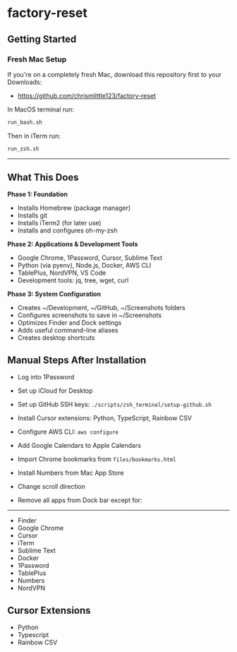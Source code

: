 # factory-reset

## Getting Started

### **Fresh Mac Setup**

If you're on a completely fresh Mac, download this repository first to your Downloads:

- https://github.com/chrismlittle123/factory-reset

In MacOS terminal run:

```bash
run_bash.sh
```

Then in iTerm run:

```bash
run_zsh.sh
```

---

## What This Does

**Phase 1: Foundation**
- Installs Homebrew (package manager)
- Installs git
- Installs iTerm2 (for later use)
- Installs and configures oh-my-zsh

**Phase 2: Applications & Development Tools**
- Google Chrome, 1Password, Cursor, Sublime Text
- Python (via pyenv), Node.js, Docker, AWS CLI
- TablePlus, NordVPN, VS Code
- Development tools: jq, tree, wget, curl

**Phase 3: System Configuration**
- Creates ~/Development, ~/GitHub, ~/Screenshots folders
- Configures screenshots to save in ~/Screenshots
- Optimizes Finder and Dock settings
- Adds useful command-line aliases
- Creates desktop shortcuts

## Manual Steps After Installation

- Log into 1Password
- Set up iCloud for Desktop
- Set up GitHub SSH keys: `./scripts/zsh_terminal/setup-github.sh`
- Install Cursor extensions: Python, TypeScript, Rainbow CSV
- Configure AWS CLI: `aws configure`
- Add Google Calendars to Apple Calendars
- Import Chrome bookmarks from `files/bookmarks.html`
- Install Numbers from Mac App Store
- Change scroll direction

- Remove all apps from Dock bar except for:

------------------------------------------------------------------------------------
- Finder
- Google Chrome
- Cursor
- iTerm
- Sublime Text
- Docker
- 1Password
- TablePlus
- Numbers
- NordVPN

## Cursor Extensions

- Python
- Typescript
- Rainbow CSV

